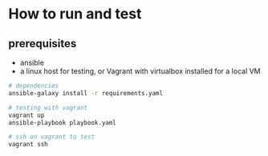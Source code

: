 # How to run and test
## prerequisites
- ansible
- a linux host for testing, or Vagrant with virtualbox installed for a local VM

```bash
# dependencies
ansible-galaxy install -r requirements.yaml 

# testing with vagrant
vagrant up
ansible-playbook playbook.yaml

# ssh on vagrant to test 
vagrant ssh
```